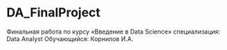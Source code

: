 # DA_FinalProject
Финальная работа по курсу «Введение в Data Science» специализация: Data Analyst Обучающийся: Корнилов И.А.
